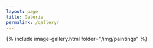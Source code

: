```yaml
---
layout: page
title: Galerie
permalink: /gallery/
---
```


{% include image-gallery.html folder="/img/paintings" %}